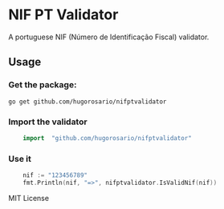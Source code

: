 # NIF PT Validator

A portuguese NIF (Número de Identificação Fiscal) validator.

## Usage

### Get the package:

```shell
go get github.com/hugorosario/nifptvalidator
```

### Import the validator

```go
    import	"github.com/hugorosario/nifptvalidator"
```

### Use it

```go
    nif := "123456789"
    fmt.Println(nif, "=>", nifptvalidator.IsValidNif(nif))
```

MIT License

